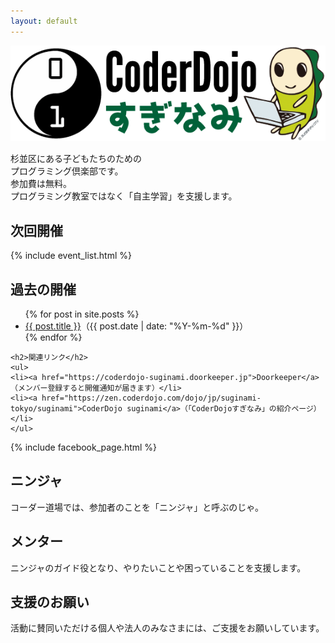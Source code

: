 ```yaml
---
layout: default
---
```

<style><!--
.jumbotron{
    background: url("/images/bg_natural_sougen.jpg");
    background-position: center center;
    background-size: cover;
}
//-->
</style>

<div class="jumbotron text-center">
  <img src="/images/logo_namisuke.png" alt="CoderDojo Suginami logo" />
  <p>
  杉並区にある子どもたちのための <br />
  プログラミング倶楽部です。<br />
  参加費は無料。<br />
  プログラミング教室ではなく「自主学習」を支援します。
  </p>
</div>

<div class="row">
  <div class="col-md-8">
    <h2>次回開催</h2>
	{% include event_list.html %}

<h2>過去の開催</h2>
<ul>
  {% for post in site.posts %}
    <li><a href="{{ post.url }}">{{ post.title }}</a>（{{ post.date | date: "%Y-%m-%d" }}）</li>
  {% endfor %}
</ul>

<!-- <h2>会場の募集</h2>
 !-- <p>杉並区内で開催できる会場（飲食自由な場所）を探しています。無償でお貸しいただける場合は、<a href="https://coderdojo-suginami.doorkeeper.jp/contact/new">こちらよりご連絡</a>ください。</p>
 !-- <p>▼会場にあると嬉しいもの（すべて揃っている必要はありません）：WiFi、電源、電源タップ、机・椅子、プロジェクタ</p> -->

    <h2>関連リンク</h2>
	<ul>
	<li><a href="https://coderdojo-suginami.doorkeeper.jp">Doorkeeper</a>（メンバー登録すると開催通知が届きます）</li>
	<li><a href="https://zen.coderdojo.com/dojo/jp/suginami-tokyo/suginami">CoderDojo suginami</a>（「CoderDojoすぎなみ」の紹介ページ）</li>
	</ul>
  </div>

<div class="col-md-4">
{% include facebook_page.html %}
</div>

  <div class="col-md-4">
    <h2><span class="glyphicon glyphicon-user" />ニンジャ</h2>
	<p>コーダー道場では、参加者のことを「ニンジャ」と呼ぶのじゃ。<a href="/ninjas/"><span class="glyphicon glyphicon-share-alt" /></a></p>
  </div>
  <div class="col-md-4">
    <h2><span class="glyphicon glyphicon-eye-open" />メンター</h2>
	<p>ニンジャのガイド役となり、やりたいことや困っていることを支援します。<a href="/mentors/"><span class="glyphicon glyphicon-share-alt" /></a></p>
  </div>
  <div class="col-md-4">
    <h2><span class="glyphicon glyphicon-heart-empty" />支援のお願い</h2>
	<p>活動に賛同いただける個人や法人のみなさまには、ご支援をお願いしています。<a href="/sponsorship/"><span class="glyphicon glyphicon-share-alt" /></a></p>
  </div>

</div> <!-- /div.row -->
